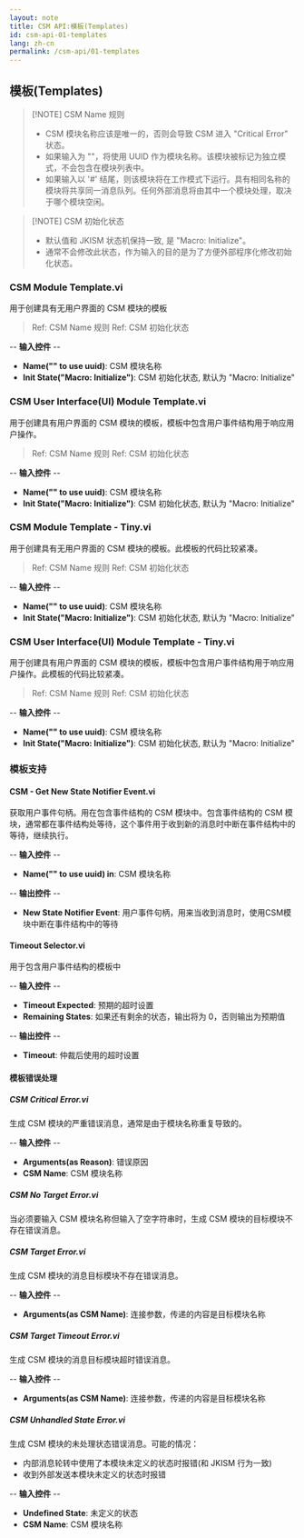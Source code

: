 ```yaml
---
layout: note
title: CSM API:模板(Templates)
id: csm-api-01-templates
lang: zh-cn
permalink: /csm-api/01-templates
---
```



## 模板(Templates)

> [!NOTE] CSM Name 规则
> - CSM 模块名称应该是唯一的，否则会导致 CSM 进入 "Critical Error" 状态。
> - 如果输入为 ""，将使用 UUID 作为模块名称。该模块被标记为独立模式，不会包含在模块列表中。
> - 如果输入以 '#' 结尾，则该模块将在工作模式下运行。具有相同名称的模块将共享同一消息队列。任何外部消息将由其中一个模块处理，取决于哪个模块空闲。

> [!NOTE] CSM 初始化状态
> - 默认值和 JKISM 状态机保持一致, 是 "Macro: Initialize"。
> - 通常不会修改此状态，作为输入的目的是为了方便外部程序化修改初始化状态。

### CSM Module Template.vi

用于创建具有无用户界面的 CSM 模块的模板

> Ref: CSM Name 规则
> Ref: CSM 初始化状态

-- <b>输入控件</b> --
- <b>Name("" to use uuid)</b>: CSM 模块名称
- <b>Init State("Macro: Initialize")</b>: CSM 初始化状态, 默认为 "Macro: Initialize"

### CSM User Interface(UI) Module Template.vi

用于创建具有用户界面的 CSM 模块的模板，模板中包含用户事件结构用于响应用户操作。

> Ref: CSM Name 规则
> Ref: CSM 初始化状态

-- <b>输入控件</b> --
- <b>Name("" to use uuid)</b>: CSM 模块名称
- <b>Init State("Macro: Initialize")</b>: CSM 初始化状态, 默认为 "Macro: Initialize"

### CSM Module Template - Tiny.vi

用于创建具有无用户界面的 CSM 模块的模板。此模板的代码比较紧凑。

> Ref: CSM Name 规则
> Ref: CSM 初始化状态

-- <b>输入控件</b> --
- <b>Name("" to use uuid)</b>: CSM 模块名称
- <b>Init State("Macro: Initialize")</b>: CSM 初始化状态, 默认为 "Macro: Initialize"

### CSM User Interface(UI) Module Template - Tiny.vi

用于创建具有用户界面的 CSM 模块的模板，模板中包含用户事件结构用于响应用户操作。此模板的代码比较紧凑。

> Ref: CSM Name 规则
> Ref: CSM 初始化状态

-- <b>输入控件</b> --
- <b>Name("" to use uuid)</b>: CSM 模块名称
- <b>Init State("Macro: Initialize")</b>: CSM 初始化状态, 默认为 "Macro: Initialize"

### 模板支持

#### CSM - Get New State Notifier Event.vi

获取用户事件句柄。用在包含事件结构的 CSM 模块中。包含事件结构的 CSM 模块，通常都在事件结构处等待，这个事件用于收到新的消息时中断在事件结构中的等待，继续执行。

-- <b>输入控件</b> --
- <b>Name("" to use uuid) in</b>: CSM 模块名称

-- <b>输出控件</b> --
- <b>New State Notifier Event</b>: 用户事件句柄，用来当收到消息时，使用CSM模块中断在事件结构中的等待

#### Timeout Selector.vi

用于包含用户事件结构的模板中

-- <b>输入控件</b> --
- <b>Timeout Expected</b>: 预期的超时设置
- <b>Remaining States</b>: 如果还有剩余的状态，输出将为 0，否则输出为预期值

-- <b>输出控件</b> --
- <b>Timeout</b>: 仲裁后使用的超时设置

#### 模板错误处理

##### CSM Critical Error.vi

生成 CSM 模块的严重错误消息，通常是由于模块名称重复导致的。

-- <b>输入控件</b> --
- <b>Arguments(as Reason)</b>: 错误原因
- <b>CSM Name</b>: CSM 模块名称

##### CSM No Target Error.vi

当必须要输入 CSM 模块名称但输入了空字符串时，生成 CSM 模块的目标模块不存在错误消息。

##### CSM Target Error.vi

生成 CSM 模块的消息目标模块不存在错误消息。

-- <b>输入控件</b> --
- <b>Arguments(as CSM Name)</b>: 连接参数，传递的内容是目标模块名称

##### CSM Target Timeout Error.vi

生成 CSM 模块的消息目标模块超时错误消息。

-- <b>输入控件</b> --
- <b>Arguments(as CSM Name)</b>: 连接参数，传递的内容是目标模块名称

##### CSM Unhandled State Error.vi

生成 CSM 模块的未处理状态错误消息。可能的情况：
- 内部消息轮转中使用了本模块未定义的状态时报错(和 JKISM 行为一致)
- 收到外部发送本模块未定义的状态时报错

-- <b>输入控件</b> --
- <b>Undefined State</b>: 未定义的状态
- <b>CSM Name</b>: CSM 模块名称

